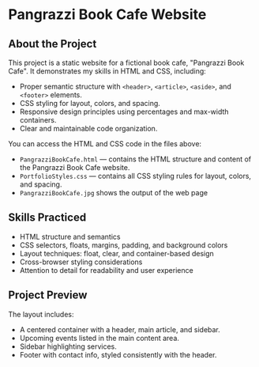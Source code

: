 # Pangrazzi Book Cafe Website

## About the Project
This project is a static website for a fictional book cafe, "Pangrazzi Book Cafe". It demonstrates my skills in HTML and CSS, including:

- Proper semantic structure with `<header>`, `<article>`, `<aside>`, and `<footer>` elements.
- CSS styling for layout, colors, and spacing.
- Responsive design principles using percentages and max-width containers.
- Clear and maintainable code organization.

You can access the HTML and CSS code in the files above:
- `PangrazziBookCafe.html` — contains the HTML structure and content of the Pangrazzi Book Cafe website.
- `PortfolioStyles.css` — contains all CSS styling rules for layout, colors, and spacing.
- `PangrazziBookCafe.jpg` shows the output of the web page

## Skills Practiced
- HTML structure and semantics
- CSS selectors, floats, margins, padding, and background colors
- Layout techniques: float, clear, and container-based design
- Cross-browser styling considerations
- Attention to detail for readability and user experience

## Project Preview
The layout includes:

- A centered container with a header, main article, and sidebar.
- Upcoming events listed in the main content area.
- Sidebar highlighting services.
- Footer with contact info, styled consistently with the header.
